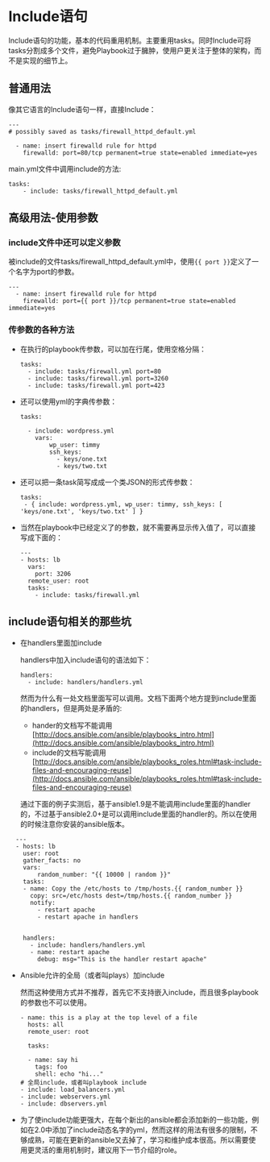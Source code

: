 # Include语句

Include语句的功能，基本的代码重用机制。主要重用tasks。同时Include可将tasks分割成多个文件，避免Playbook过于臃肿，使用户更关注于整体的架构，而不是实现的细节上。

## 普通用法

像其它语言的Include语句一样，直接Include：

```
---
# possibly saved as tasks/firewall_httpd_default.yml

  - name: insert firewalld rule for httpd
    firewalld: port=80/tcp permanent=true state=enabled immediate=yes
```

main.yml文件中调用include的方法:

```
tasks:
    - include: tasks/firewall_httpd_default.yml
```

## 高级用法-使用参数

### include文件中还可以定义参数

被include的文件tasks/firewall_httpd_default.yml中，使用```{{ port }}```定义了一个名字为port的参数。
```
---
  - name: insert firewalld rule for httpd
    firewalld: port={{ port }}/tcp permanent=true state=enabled immediate=yes
```

### 传参数的各种方法

* 在执行的playbook传参数，可以加在行尾，使用空格分隔：

  ```
  tasks:
    - include: tasks/firewall.yml port=80
    - include: tasks/firewall.yml port=3260
    - include: tasks/firewall.yml port=423
  ```

* 还可以使用yml的字典传参数：

  ```
  tasks:

    - include: wordpress.yml
      vars:
          wp_user: timmy
          ssh_keys:
            - keys/one.txt
            - keys/two.txt
  ```

* 还可以把一条task简写成成一个类JSON的形式传参数：

  ```
  tasks:
   - { include: wordpress.yml, wp_user: timmy, ssh_keys: [ 'keys/one.txt', 'keys/two.txt' ] }
  ```

* 当然在playbook中已经定义了的参数，就不需要再显示传入值了，可以直接写成下面的：

  ```
  ---
  - hosts: lb
    vars:
      port: 3206
    remote_user: root
    tasks:
      - include: tasks/firewall.yml
  ```


## include语句相关的那些坑

* 在handlers里面加include

  handlers中加入include语句的语法如下：

  ```
  handlers:
    - include: handlers/handlers.yml
  ```

  然而为什么有一处文档里面写可以调用。文档下面两个地方提到include里面的handlers，但是两处是矛盾的:

  * hander的文档写不能调用
    [http://docs.ansible.com/ansible/playbooks_intro.html](http://docs.ansible.com/ansible/playbooks_intro.html)
  * include的文档写能调用
    [http://docs.ansible.com/ansible/playbooks_roles.html#task-include-files-and-encouraging-reuse](http://docs.ansible.com/ansible/playbooks_roles.html#task-include-files-and-encouraging-reuse)

  通过下面的例子实测后，基于ansible1.9是不能调用include里面的handler的，不过基于ansible2.0+是可以调用include里面的handler的。所以在使用的时候注意你安装的ansible版本。

```
  ---
  - hosts: lb
    user: root
    gather_facts: no
    vars:
        random_number: "{{ 10000 | random }}"
    tasks:
    - name: Copy the /etc/hosts to /tmp/hosts.{{ random_number }}
      copy: src=/etc/hosts dest=/tmp/hosts.{{ random_number }}
      notify:
        - restart apache
        - restart apache in handlers


    handlers:
      - include: handlers/handlers.yml
      - name: restart apache
        debug: msg="This is the handler restart apache"
```
  
* Ansible允许的全局（或者叫plays）加include

  然而这种使用方式并不推荐，首先它不支持嵌入include，而且很多playbook的参数也不可以使用。

  ```
  - name: this is a play at the top level of a file
    hosts: all
    remote_user: root

    tasks:

    - name: say hi
      tags: foo
      shell: echo "hi..."
  # 全局include，或者叫playbook include
  - include: load_balancers.yml
  - include: webservers.yml
  - include: dbservers.yml
  ```

* 为了使include功能更强大，在每个新出的ansible都会添加新的一些功能，例如在2.0中添加了include动态名字的yml，然而这样的用法有很多的限制，不够成熟，可能在更新的ansible又去掉了，学习和维护成本很高。所以需要使用更灵活的重用机制时，建议用下一节介绍的role。

